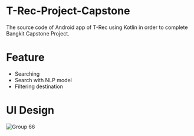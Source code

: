 ﻿# T-Rec-Project-Capstone
 The source code of Android app of T-Rec using Kotlin in order to complete Bangkit Capstone Project.

 # Feature
 - Searching
 - Search with NLP model
 - Filtering destination

# UI Design
![Group 66](https://github.com/T-Rec-Tourism-Recommendation/T-Rec-Application/assets/127121372/a4790573-6a56-4232-a514-cfa236b31f25)


